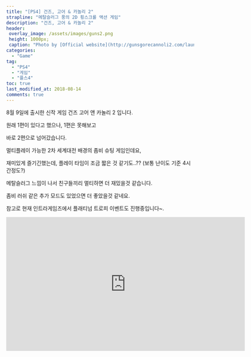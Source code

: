 ```yaml
---
title: "[PS4] 건즈, 고어 & 카놀리 2"
strapline: "메탈슬러그 풍의 2D 횡스크롤 액션 게임"
description: "건즈, 고어 & 카놀리 2"
header:
 overlay_image: /assets/images/guns2.png
 height: 1000px;
 caption: "Photo by [Official website](http://gunsgorecannoli2.com/launch.html)"
categories:
  - "Game"
tag:
  - "PS4"
  - "게임"
  - "플스4"
toc: true
last_modified_at: 2018-08-14
comments: true
---
```




8월 9일에 출시한 신작 게임 건즈 고어 앤 카놀리 2 입니다.

원래 1편이 있다고 했으나, 1편은 못해보고 

바로 2편으로 넘어갔습니다.

멀티플레이 가능한 2차 세계대전 배경의 좀비 슈팅 게임인데요,

재미있게 즐기긴했는데, 플레이 타임이 조금 짧은 것 같기도..?? (보통 난이도 기준 4시간정도?)

메탈슬러그 느낌이 나서 친구들끼리 멀티하면 더 재밌을것 같습니다.

좀비 러쉬 같은 추가 모드도 있었으면 더 좋았을것 같네요.

참고로 현재 인트라게임즈에서 플래티넘 트로피 이벤트도 진행중입니다~.

<iframe width="640" height="360" src="https://www.youtube.com/embed/xSyMIpMiUF4?ecver=2" frameborder="0" allowfullscreen></iframe>

